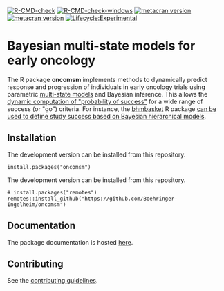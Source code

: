 <!-- badges: start -->
[![R-CMD-check](https://github.com/Boehringer-Ingelheim/oncomsm/actions/workflows/check.yml/badge.svg?branch=main)](https://github.com/Boehringer-Ingelheim/oncomsm/actions/workflows/check.yml)
[![R-CMD-check-windows](https://github.com/Boehringer-Ingelheim/oncomsm/actions/workflows/rcmd-check-windows.yml/badge.svg?branch=main)](https://github.com/Boehringer-Ingelheim/oncomsm/actions/workflows/rcmd-check-windows.yml)
[![metacran version](https://www.r-pkg.org/badges/version-last-release/oncomsm)](https://cran.r-project.org/package=oncomsm)
[![metacran version](https://cranlogs.r-pkg.org/badges/grand-total/oncomsm)](https://cran.r-project.org/package=oncomsm)
[![Lifecycle:Experimental](https://img.shields.io/badge/Lifecycle-Experimental-339999)](https://github.com/Boehringer-Ingelheim/oncomsm)
<!-- badges: end -->



# Bayesian multi-state models for early oncology

The R package **oncomsm** implements methods to dynamically predict response 
and progression of individuals in early oncology trials using parametric
[multi-state models](https://boehringer-ingelheim.github.io/oncomsm/articles/oncomsm.html) and Bayesian inference. 
This allows the [dynamic computation of "probability of success"](https://boehringer-ingelheim.github.io/oncomsm/articles/web_only/application-to-probability-of-success.html) for a wide 
range of success (or "go") criteria. 
For instance, the [bhmbasket](https://cran.r-project.org/package=bhmbasket) R package [can be used to define study success based on Bayesian hierarchical models](https://boehringer-ingelheim.github.io/oncomsm/articles/bhmbasket-integration.html).


## Installation

The development version can be installed from this repository.

```{r}
install.packages("oncomsm")
```


The development version can be installed from this repository.

```{r}
# install.packages("remotes")
remotes::install_github("https://github.com/Boehringer-Ingelheim/oncomsm")
```


## Documentation

The package documentation is hosted [here](https://boehringer-ingelheim.github.io/oncomsm/).


## Contributing

See the [contributing guidelines](https://boehringer-ingelheim.github.io/oncomsm/CONTRIBUTING.html).
